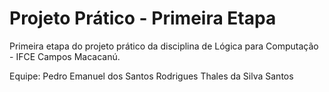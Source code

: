 # Projeto Prático - Primeira Etapa

Primeira etapa do projeto prático da disciplina de Lógica para Computação - IFCE Campos Macacanú.

Equipe:
    Pedro Emanuel dos Santos Rodrigues
    Thales da Silva Santos
